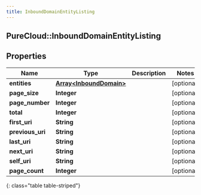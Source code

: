 ```yaml
---
title: InboundDomainEntityListing
---
```

## PureCloud::InboundDomainEntityListing

## Properties

|Name | Type | Description | Notes|
|------------ | ------------- | ------------- | -------------|
| **entities** | [**Array&lt;InboundDomain&gt;**](InboundDomain.html) |  | [optional] |
| **page_size** | **Integer** |  | [optional] |
| **page_number** | **Integer** |  | [optional] |
| **total** | **Integer** |  | [optional] |
| **first_uri** | **String** |  | [optional] |
| **previous_uri** | **String** |  | [optional] |
| **last_uri** | **String** |  | [optional] |
| **next_uri** | **String** |  | [optional] |
| **self_uri** | **String** |  | [optional] |
| **page_count** | **Integer** |  | [optional] |
{: class="table table-striped"}


